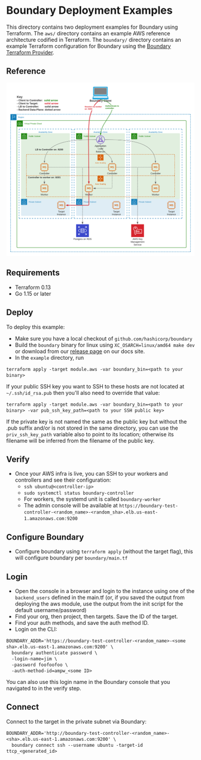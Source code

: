 # Boundary Deployment Examples
This directory contains two deployment examples for Boundary using Terraform. The `aws/` directory contains an example AWS reference architecture codified in Terraform. The `boundary/` directory contains an example Terraform configuration for Boundary using the [Boundary Terraform Provider](https://github.com/hashicorp/terraform-provider-boundary).

## Reference
![](arch.png)

## Requirements
- Terraform 0.13
- Go 1.15 or later 

## Deploy
To deploy this example:
- Make sure you have a local checkout of `github.com/hashicorp/boundary`
- Build the `boundary` binary for linux using `XC_OSARCH=linux/amd64 make dev` or download from our [release page](https://boundaryproject.io/) on our docs site.
- In the `example` directory, run 

```
terraform apply -target module.aws -var boundary_bin=<path to your binary>
```

If your public SSH key you want to SSH to these hosts are not located at `~/.ssh/id_rsa.pub` then you'll also need to override that value:
```
terraform apply -target module.aws -var boundary_bin=<path to your binary> -var pub_ssh_key_path=<path to your SSH public key>
```

If the private key is not named the same as the public key but without the .pub suffix and/or is not stored in the same directory, you can use the `priv_ssh_key_path` variable also to point to its location; otherwise its filename will be inferred from the filename of the public key.

## Verify
- Once your AWS infra is live, you can SSH to your workers and controllers and see their configuration:
  - `ssh ubuntu@<controller-ip>`
  - `sudo systemctl status boundary-controller`
  - For workers, the systemd unit is called `boundary-worker`
  - The admin console will be available at `https://boundary-test-controller-<random_name>-<random_sha>.elb.us-east-1.amazonaws.com:9200`

## Configure Boundary 
- Configure boundary using `terraform apply` (without the target flag), this will configure boundary per `boundary/main.tf`

## Login
- Open the console in a browser and login to the instance using one of the `backend_users` defined in the main.tf (or, if you saved the output from deploying the aws module, use the output from the init script for the default username/password)
- Find your org, then project, then targets. Save the ID of the target. 
- Find your auth methods, and save the auth method ID.
- Login on the CLI: 

```
BOUNDARY_ADDR='https://boundary-test-controller-<random_name>-<some sha>.elb.us-east-1.amazonaws.com:9200' \
  boundary authenticate password \
  -login-name=jim \
  -password foofoofoo \
  -auth-method-id=ampw_<some ID>
```

You can also use this login name in the Boundary console that you navigated to in the verify step.

## Connect

Connect to the target in the private subnet via Boundary:

```
BOUNDARY_ADDR='http://boundary-test-controller-<random_name>-<sha>.elb.us-east-1.amazonaws.com:9200' \
  boundary connect ssh --username ubuntu -target-id ttcp_<generated_id>
```
